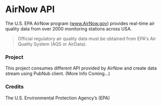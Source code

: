 # AirNow API

The U.S. EPA AirNow program (www.AirNow.gov) provides real-time air quality data from over 2000 monitoring stations across USA.

> Official regulatory air quality data must be obtained from EPA's Air Quality System (AQS or AirData).


### Project

This project consumes different API provided by AirNow and create data stream using PubNub client.
(More Info Coming...)

### Credits
The U.S. Environmental Protection Agency’s (EPA) 